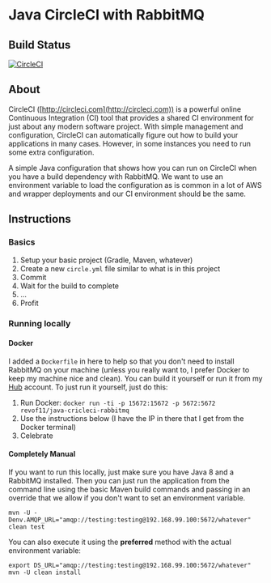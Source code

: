 # Java CircleCI with RabbitMQ

## Build Status

[![CircleCI](https://circleci.com/gh/revof11/java-circleci-rabbitmq/tree/develop.svg?style=svg)](https://circleci.com/gh/revof11/java-circleci-rabbitmq/tree/develop)

## About

CircleCI ([http://circleci.com](http://circleci.com)) is a powerful online Continuous
Integration (CI) tool that provides a shared CI environment for just about any modern
software project.  With simple management and configuration, CircleCI can automatically
figure out how to build your applications in many cases.  However, in some instances
you need to run some extra configuration.
 
A simple Java configuration that shows how you can run on CircleCI when you have a
build dependency with RabbitMQ.  We want to use an environment variable to load the
configuration as is common in a lot of AWS and wrapper deployments and our CI
environment should be the same.

## Instructions

### Basics

1. Setup your basic project (Gradle, Maven, whatever)
2. Create a new `circle.yml` file similar to what is in this project
3. Commit
4. Wait for the build to complete
5. ...
6. Profit

### Running locally

#### Docker

I added a `Dockerfile` in here to help so that you don't need to install RabbitMQ on
your machine (unless you really want to, I prefer Docker to keep my machine nice and
clean).  You can build it yourself or run it from my [Hub](https://hub.docker.com/r/revof11/)
account.  To just run it yourself, just do this:
 
1. Run Docker:  `docker run -ti -p 15672:15672 -p 5672:5672 revof11/java-cricleci-rabbitmq`
2. Use the instructions below (I have the IP in there that I get from the Docker terminal)
3. Celebrate

#### Completely Manual

If you want to run this locally, just make sure you have Java 8 and a RabbitMQ
installed.  Then you can just run the application from the command line using the
basic Maven build commands and passing in an override that we allow if you don't
want to set an environment variable.

`mvn -U -Denv.AMQP_URL="amqp://testing:testing@192.168.99.100:5672/whatever" clean test`

You can also execute it using the **preferred** method with the actual environment variable:

```
export DS_URL="amqp://testing:testing@192.168.99.100:5672/whatever"
mvn -U clean install
```
